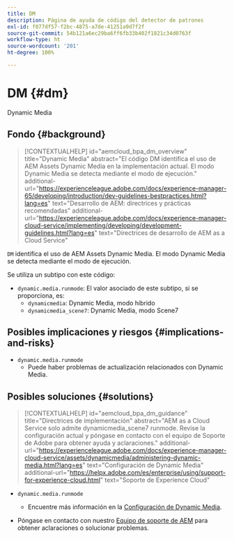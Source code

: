 ```yaml
---
title: DM
description: Página de ayuda de código del detector de patrones
exl-id: f077df57-f2bc-4875-a7de-41251a9d7f2f
source-git-commit: 54b121a6ec29ba6ff6fb33b402f1821c34d0763f
workflow-type: ht
source-wordcount: '201'
ht-degree: 100%

---
```


# DM {#dm}

Dynamic Media

## Fondo {#background}

>[!CONTEXTUALHELP]
>id="aemcloud_bpa_dm_overview"
>title="Dynamic Media"
>abstract="El código DM identifica el uso de AEM Assets Dynamic Media en la implementación actual. El modo Dynamic Media se detecta mediante el modo de ejecución."
>additional-url="https://experienceleague.adobe.com/docs/experience-manager-65/developing/introduction/dev-guidelines-bestpractices.html?lang=es" text="Desarrollo de AEM: directrices y prácticas recomendadas"
>additional-url="https://experienceleague.adobe.com/docs/experience-manager-cloud-service/implementing/developing/development-guidelines.html?lang=es" text="Directrices de desarrollo de AEM as a Cloud Service"

`DM` identifica el uso de AEM Assets Dynamic Media. El modo Dynamic Media se detecta mediante el modo de ejecución.

Se utiliza un subtipo con este código:

* `dynamic.media.runmode`: El valor asociado de este subtipo, si se proporciona, es:
   * `dynamicmedia`: Dynamic Media, modo híbrido
   * `dynamicmedia_scene7`: Dynamic Media, modo Scene7

## Posibles implicaciones y riesgos {#implications-and-risks}

* `dynamic.media.runmode`
   * Puede haber problemas de actualización relacionados con Dynamic Media.

## Posibles soluciones {#solutions}

>[!CONTEXTUALHELP]
>id="aemcloud_bpa_dm_guidance"
>title="Directrices de implementación"
>abstract="AEM as a Cloud Service solo admite dynamicmedia_scene7 runmode. Revise la configuración actual y póngase en contacto con el equipo de Soporte de Adobe para obtener ayuda y aclaraciones."
>additional-url="https://experienceleague.adobe.com/docs/experience-manager-cloud-service/assets/dynamicmedia/administering-dynamic-media.html?lang=es" text="Configuración de Dynamic Media"
>additional-url="https://helpx.adobe.com/es/enterprise/using/support-for-experience-cloud.html" text="Soporte de Experience Cloud"


* `dynamic.media.runmode`
   * Encuentre más información en la [Configuración de Dynamic Media](https://experienceleague.adobe.com/docs/experience-manager-cloud-service/assets/dynamicmedia/administering-dynamic-media.html?lang=es).

* Póngase en contacto con nuestro [Equipo de soporte de AEM](https://helpx.adobe.com/es/enterprise/using/support-for-experience-cloud.html) para obtener aclaraciones o solucionar problemas.
